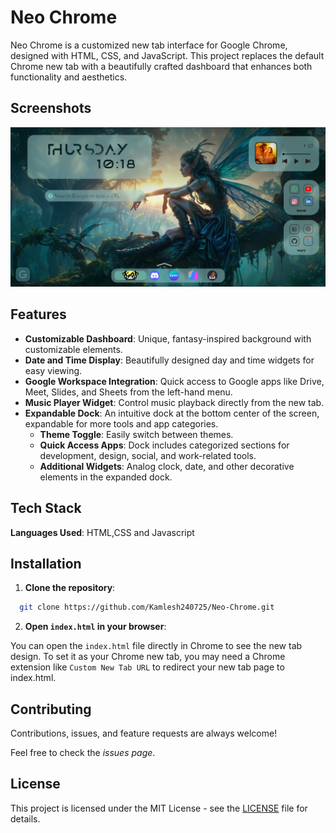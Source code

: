 # Neo Chrome

Neo Chrome is a customized new tab interface for Google Chrome, designed with HTML, CSS, and JavaScript. This project replaces the default Chrome new tab with a beautifully crafted dashboard that enhances both functionality and aesthetics.


## Screenshots

![App Screenshot](https://github.com/Kamlesh240725/Neo-Chrome/blob/main/New-Chrome%20Assets/readme/Screenshot_1.png)


## Features

- **Customizable Dashboard**: Unique, fantasy-inspired background with customizable elements.
- **Date and Time Display**: Beautifully designed day and time widgets for easy viewing.
- **Google Workspace Integration**: Quick access to Google apps like Drive, Meet, Slides, and Sheets from the left-hand menu.
- **Music Player Widget**: Control music playback directly from the new tab.
- **Expandable Dock**: An intuitive dock at the bottom center of the screen, expandable for more tools and app categories.
    - **Theme Toggle**: Easily switch between themes.
    - **Quick Access Apps**: Dock includes categorized sections for     development, design, social, and work-related tools.
    - **Additional Widgets**: Analog clock, date, and other        decorative  elements in the expanded dock.

## Tech Stack

**Languages Used**: HTML,CSS and Javascript

## Installation

1. **Clone the repository**:

```bash
  git clone https://github.com/Kamlesh240725/Neo-Chrome.git
```
2. **Open `index.html` in your browser**:

You can open the `index.html` file directly in Chrome to see the new tab design.
To set it as your Chrome new tab, you may need a Chrome extension like `Custom New Tab URL` to redirect your new tab page to index.html.   

## Contributing

Contributions, issues, and feature requests are always welcome!

 Feel free to check the *issues page*.


## License

This project is licensed under the MIT License - see the [LICENSE](https://choosealicense.com/licenses/mit/)
 file for details.
